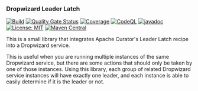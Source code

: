 ### Dropwizard Leader Latch

[![Build](https://github.com/kiwiproject/dropwizard-leader-latch/actions/workflows/build.yml/badge.svg?branch=main)](https://github.com/kiwiproject/dropwizard-leader-latch/actions/workflows/build.yml?query=branch%3Amain)
[![Quality Gate Status](https://sonarcloud.io/api/project_badges/measure?project=kiwiproject_dropwizard-leader-latch&metric=alert_status)](https://sonarcloud.io/dashboard?id=kiwiproject_dropwizard-leader-latch)
[![Coverage](https://sonarcloud.io/api/project_badges/measure?project=kiwiproject_dropwizard-leader-latch&metric=coverage)](https://sonarcloud.io/dashboard?id=kiwiproject_dropwizard-leader-latch)
[![CodeQL](https://github.com/kiwiproject/dropwizard-leader-latch/actions/workflows/codeql.yml/badge.svg)](https://github.com/kiwiproject/dropwizard-leader-latch/actions/workflows/codeql.yml)
[![javadoc](https://javadoc.io/badge2/org.kiwiproject/dropwizard-leader-latch/javadoc.svg)](https://javadoc.io/doc/org.kiwiproject/dropwizard-leader-latch)
[![License: MIT](https://img.shields.io/badge/License-MIT-blue.svg)](https://opensource.org/licenses/MIT)
[![Maven Central](https://img.shields.io/maven-central/v/org.kiwiproject/dropwizard-leader-latch)](https://central.sonatype.com/artifact/org.kiwiproject/dropwizard-leader-latch/)

This is a small library that integrates Apache Curator's Leader Latch recipe
into a Dropwizard service.

This is useful when you are running multiple instances of the same Dropwizard
service, but there are some actions that should only be taken by one of those
instances. Using this library, each group of related Dropwizard service instances
will have exactly one leader, and each instance is able to easily determine if
it is the leader or not.

